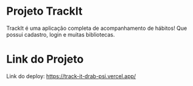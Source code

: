 # Projeto TrackIt

TrackIt é uma aplicação completa de acompanhamento de hábitos! Que possui cadastro, login e muitas bibliotecas.

# Link do Projeto

Link do deploy: https://track-it-drab-psi.vercel.app/